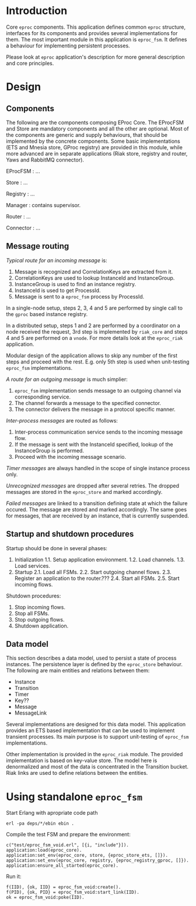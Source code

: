 Introduction
========================================

Core `eproc` components. This application defines common `eproc` structure,
interfaces for its components and provides several implementations for them.
The most important module in this application is `eproc_fsm`. It defines a
behaviour for implementing persistent processes.

Please look at `eproc` application's description for more general description
and core principles.


Design
========================================

Components
----------------------------------------

The following are the components composing EProc Core. The EProcFSM and Store are mandatory
components and all the other are optional. Most of the components are generic and supply
behaviours, that should be implemented by the concrete components. Some basic implementations
(ETS and Mnesia store, GProc registry) are provided in this module, while more advanced are
in separate applications (Riak store, registry and router, Yaws and RabbitMQ connector).

EProcFSM
:   ...

Store
:   ...

Registry
:   ...

Manager
:   contains supervisor.

Router
:   ...

Connector
:   ...



Message routing
----------------------------------------

*Typical route for an incoming message* is:

 1. Message is recognized and CorrelationKeys are extracted from it.
 2. CorrelationKeys are used to lookup InstanceId and InstanceGroup.
 3. InstanceGroup is used to find an instance registry.
 4. InstanceId is used to get ProcessId.
 5. Message is sent to a `eproc_fsm` process by ProcessId.

In a single-node setup, steps 2, 3, 4 and 5 are performed by single
call to the `gproc` based instance registry.

In a distributed setup, steps 1 and 2 are performed by a coordinator
on a node received the request, 3rd step is implemented by `riak_core`
and steps 4 and 5 are performed on a `vnode`. For more details look
at the `eproc_riak` application.

Modular design of the application allows to skip any number of the
first steps and proceed with the rest. E.g. only 5th step is used
when unit-testing `eproc_fsm` implementations.

*A route for an outgoing message* is much simplier:

 1. `eproc_fsm` implementation sends message to an outgoing channel
    via corresponding service.
 2. The channel forwards a message to the specified connector.
 3. The connector delivers the message in a protocol specific manner.

*Inter-process messages* are routed as follows:

 1. Inter-process communication service sends to the incoming message
    flow.
 2. If the message is sent with the InstanceId specified, lookup of the
    InstanceGroup is performed.
 3. Proceed with the incoming message scenario.

*Timer messages* are always handled in the scope of single instance
process only.

*Unrecognized messages* are dropped after several retries. The dropped
messages are stored in the `eproc_store` and marked accordingly.

*Failed messages* are linked to a transition defining state at which
the failure occured. The message are stored and marked accordingly.
The same goes for messages, that are received by an instance, that
is currently suspended.


Startup and shutdown procedures
----------------------------------------

Startup should be done in several phases:

  1. Initialization
  1.1. Setup application environment.
  1.2. Load channels.
  1.3. Load services.
  2. Startup
  2.1. Load all FSMs.
  2.2. Start outgoing channel flows.
  2.3. Register an application to the router.???
  2.4. Start all FSMs.
  2.5. Start incoming flows.

Shutdown procedures:

  1. Stop incoming flows.
  2. Stop all FSMs.
  3. Stop outgoing flows.
  4. Shutdown application.


Data model
----------------------------------------

This section describes a data model, used to persist a state of process
instances. The persistence layer is defined by the `eproc_store` behaviour.
The following are main entities and relations between them:

  * Instance
  * Transition
  * Timer
  * Key??
  * Message
  * MessageLink

Several implementations are designed for this data model. This application
provides an ETS based implementation that can be used to implement transient
processes. Its main purpose is to support unit-testing of `eproc_fsm`
implementations.

Other implementation is provided in the `eproc_riak` module. The provided
implementation is based on key-value store. The model here is denormalized
and most of the data is concentrated in the Transition bucket. Riak links
are used to define relations between the entities.



Using standalone `eproc_fsm`
========================================

Start Erlang with apropriate code path

    erl -pa deps/*/ebin ebin .

Compile the test FSM and prepare the environment:

    c("test/eproc_fsm_void.erl", [{i, "include"}]).
    application:load(eproc_core).
    application:set_env(eproc_core, store, {eproc_store_ets, []}).
    application:set_env(eproc_core, registry, {eproc_registry_gproc, []}).
    application:ensure_all_started(eproc_core).

Run it:

    f(IID), {ok, IID} = eproc_fsm_void:create().
    f(PID), {ok, PID} = eproc_fsm_void:start_link(IID).
    ok = eproc_fsm_void:poke(IID).


